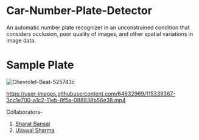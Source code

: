 

# Car-Number-Plate-Detector
An automatic number plate recognizer in an unconstrained condition that considers occlusion, poor quality of images, and other spatial variations in image data.

# Sample Plate
![Chevrolet-Beat-525743c](https://user-images.githubusercontent.com/64632969/115338120-d50a9c80-a1bf-11eb-81d1-352d9869987d.png)


https://user-images.githubusercontent.com/64632969/115339367-3cc1e700-a1c2-11eb-8f5a-088838b56e38.mp4


Collaborators-
1. <a href="https://github.com/Bharat-mtr"> Bharat Bansal</a>
2. <a href="https://github.com/ujju20">Ujjawal Sharma</a>










